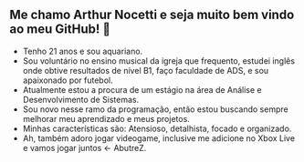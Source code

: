 ## Me chamo Arthur Nocetti e seja muito bem vindo ao meu GitHub! 👋

- Tenho 21 anos e sou aquariano.
- Sou voluntário no ensino musical da igreja que frequento, estudei inglês onde obtive resultados de nível B1, faço faculdade de ADS, e sou apaixonado por futebol. 
- Atualmente estou a procura de um estágio na área de Análise e Desenvolvimento de Sistemas.
- Sou novo nesse ramo da programação, então estou buscando sempre melhorar meu aprendizado e meus projetos.
- Minhas características são: Atensioso, detalhista, focado e organizado.
- Ah, também adoro jogar videogame, inclusive me adicione no Xbox Live e vamos jogar juntos <- AbutreZ.

